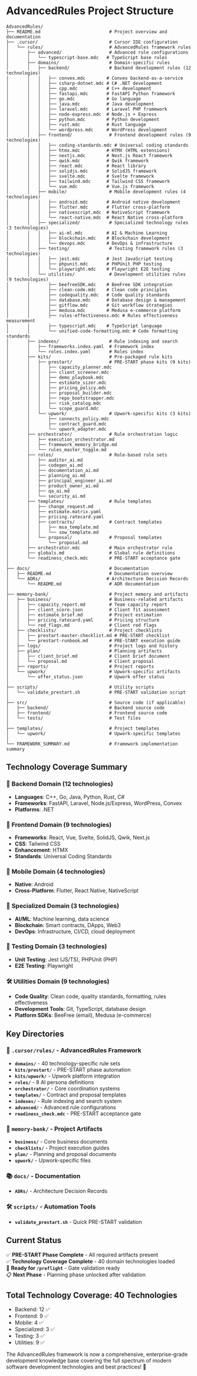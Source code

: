 # AdvancedRules Project Structure

```
AdvancedRules/
├── README.md                          # Project overview and documentation
├── .cursor/                           # Cursor IDE configuration
│   └── rules/                         # AdvancedRules framework rules
│       ├── advanced/                  # Advanced rule configurations
│       │   └── typescript-base.mdc   # TypeScript base rules
│       ├── domains/                   # Domain-specific rules
│       │   ├── backend/               # Backend development rules (12 technologies)
│       │   │   ├── convex.mdc        # Convex backend-as-a-service
│       │   │   ├── csharp-dotnet.mdc # C# .NET development
│       │   │   ├── cpp.mdc           # C++ development
│       │   │   ├── fastapi.mdc       # FastAPI Python framework
│       │   │   ├── go.mdc            # Go language
│       │   │   ├── java.mdc          # Java development
│       │   │   ├── laravel.mdc       # Laravel PHP framework
│       │   │   ├── node-express.mdc  # Node.js + Express
│       │   │   ├── python.mdc        # Python development
│       │   │   ├── rust.mdc          # Rust language
│       │   │   └── wordpress.mdc     # WordPress development
│       │   ├── frontend/              # Frontend development rules (9 technologies)
│       │   │   ├── coding-standards.mdc # Universal coding standards
│       │   │   ├── htmx.mdc          # HTMX (HTML extensions)
│       │   │   ├── nextjs.mdc        # Next.js React framework
│       │   │   ├── qwik.mdc          # Qwik framework
│       │   │   ├── react.mdc         # React library
│       │   │   ├── solidjs.mdc       # SolidJS framework
│       │   │   ├── svelte.mdc        # Svelte framework
│       │   │   ├── tailwind.mdc      # Tailwind CSS framework
│       │   │   └── vue.mdc           # Vue.js framework
│       │   ├── mobile/                # Mobile development rules (4 technologies)
│       │   │   ├── android.mdc       # Android native development
│       │   │   ├── flutter.mdc       # Flutter cross-platform
│       │   │   ├── nativescript.mdc  # NativeScript framework
│       │   │   └── react-native.mdc  # React Native cross-platform
│       │   ├── specialized/           # Specialized technology rules (3 technologies)
│       │   │   ├── ai-ml.mdc         # AI & Machine Learning
│       │   │   ├── blockchain.mdc    # Blockchain development
│       │   │   └── devops.mdc        # DevOps & infrastructure
│       │   ├── testing/               # Testing framework rules (3 technologies)
│       │   │   ├── jest.mdc          # Jest JavaScript testing
│       │   │   ├── phpunit.mdc       # PHPUnit PHP testing
│       │   │   └── playwright.mdc    # Playwright E2E testing
│       │   └── utilities/             # Development utilities rules (9 technologies)
│       │       ├── beefreeSDK.mdc    # BeeFree SDK integration
│       │       ├── clean-code.mdc    # Clean code principles
│       │       ├── codequality.mdc   # Code quality standards
│       │       ├── database.mdc      # Database design & management
│       │       ├── gitflow.mdc       # Git workflow strategies
│       │       ├── medusa.mdc        # Medusa e-commerce platform
│       │       ├── rules-effectiveness.mdc # Rules effectiveness measurement
│       │       ├── typescript.mdc    # TypeScript language
│       │       └── unified-code-formatting.mdc # Code formatting standards
│       ├── indexes/                   # Rule indexing and search
│       │   ├── frameworks.index.yaml  # Framework index
│       │   └── roles.index.yaml       # Roles index
│       ├── kits/                      # Pre-packaged rule kits
│       │   ├── prestart/              # PRE-START phase kits (9 kits)
│       │   │   ├── capacity_planner.mdc
│       │   │   ├── client_screener.mdc
│       │   │   ├── demo_playbook.mdc
│       │   │   ├── estimate_sizer.mdc
│       │   │   ├── pricing_policy.mdc
│       │   │   ├── proposal_builder.mdc
│       │   │   ├── repo_bootstrapper.mdc
│       │   │   ├── risk_catalog.mdc
│       │   │   └── scope_guard.mdc
│       │   └── upwork/                # Upwork-specific kits (3 kits)
│       │       ├── connects_policy.mdc
│       │       ├── contract_guard.mdc
│       │       └── upwork_adapter.mdc
│       ├── orchestrator/              # Rule orchestration logic
│       │   ├── execution_orchestrator.md
│       │   ├── framework_memory_bridge.md
│       │   └── rules_master_toggle.md
│       ├── roles/                     # Role-based rule sets
│       │   ├── auditor_ai.md
│       │   ├── codegen_ai.md
│       │   ├── documentation_ai.md
│       │   ├── planning_ai.md
│       │   ├── principal_engineer_ai.md
│       │   ├── product_owner_ai.md
│       │   ├── qa_ai.md
│       │   └── security_ai.md
│       ├── templates/                 # Rule templates
│       │   ├── change_request.md
│       │   ├── estimate.matrix.yaml
│       │   ├── pricing.ratecard.yaml
│       │   ├── contracts/             # Contract templates
│       │   │   ├── msa_template.md
│       │   │   └── sow_template.md
│       │   └── proposal/              # Proposal templates
│       │       └── proposal.md
│       ├── orchestrator.mdc           # Main orchestrator rule
│       ├── globals.md                 # Global rule definitions
│       └── readiness_check.mdc        # PRE-START acceptance gate
│
├── docs/                              # Documentation
│   ├── README.md                      # Documentation overview
│   └── ADRs/                         # Architecture Decision Records
│       └── README.md                  # ADR documentation
│
├── memory-bank/                       # Project memory and artifacts
│   ├── business/                      # Business-related artifacts
│   │   ├── capacity_report.md         # Team capacity report
│   │   ├── client_score.json          # Client fit assessment
│   │   ├── estimate_brief.md          # Project estimation
│   │   ├── pricing.ratecard.yaml      # Pricing structure
│   │   └── red_flags.md               # Client red flags
│   ├── checklists/                    # Project checklists
│   │   ├── prestart-master-checklist.md # PRE-START checklist
│   │   └── prestart-runbook.md        # PRE-START execution guide
│   ├── logs/                          # Project logs and history
│   ├── plan/                          # Planning artifacts
│   │   ├── client_brief.md            # Client brief document
│   │   └── proposal.md                # Client proposal
│   ├── reports/                       # Project reports
│   └── upwork/                        # Upwork-specific artifacts
│       └── offer_status.json          # Upwork offer status
│
├── scripts/                           # Utility scripts
│   └── validate_prestart.sh           # PRE-START validation script
│
├── src/                               # Source code (if applicable)
│   ├── backend/                       # Backend source code
│   ├── frontend/                      # Frontend source code
│   └── tests/                         # Test files
│
├── templates/                         # Project templates
│   └── upwork/                        # Upwork-specific templates
│
└── FRAMEWORK_SUMMARY.md               # Framework implementation summary
```

## Technology Coverage Summary

### 🎯 **Backend Domain (12 technologies)**
- **Languages**: C++, Go, Java, Python, Rust, C#
- **Frameworks**: FastAPI, Laravel, Node.js/Express, WordPress, Convex
- **Platforms**: .NET

### 🎨 **Frontend Domain (9 technologies)**
- **Frameworks**: React, Vue, Svelte, SolidJS, Qwik, Next.js
- **CSS**: Tailwind CSS
- **Enhancement**: HTMX
- **Standards**: Universal Coding Standards

### 📱 **Mobile Domain (4 technologies)**
- **Native**: Android
- **Cross-Platform**: Flutter, React Native, NativeScript

### 🔬 **Specialized Domain (3 technologies)**
- **AI/ML**: Machine learning, data science
- **Blockchain**: Smart contracts, DApps, Web3
- **DevOps**: Infrastructure, CI/CD, cloud deployment

### 🧪 **Testing Domain (3 technologies)**
- **Unit Testing**: Jest (JS/TS), PHPUnit (PHP)
- **E2E Testing**: Playwright

### 🛠️ **Utilities Domain (9 technologies)**
- **Code Quality**: Clean code, quality standards, formatting, rules effectiveness
- **Development Tools**: Git, TypeScript, database design
- **Platform SDKs**: BeeFree (email), Medusa (e-commerce)

## Key Directories

### 🎯 **`.cursor/rules/`** - AdvancedRules Framework
- **`domains/`** - 40 technology-specific rule sets
- **`kits/prestart/`** - PRE-START phase automation
- **`kits/upwork/`** - Upwork platform integration
- **`roles/`** - 8 AI persona definitions
- **`orchestrator/`** - Core coordination systems
- **`templates/`** - Contract and proposal templates
- **`indexes/`** - Rule indexing and search system
- **`advanced/`** - Advanced rule configurations
- **`readiness_check.mdc`** - PRE-START acceptance gate

### 🧠 **`memory-bank/`** - Project Artifacts
- **`business/`** - Core business documents
- **`checklists/`** - Project execution guides
- **`plan/`** - Planning and proposal documents
- **`upwork/`** - Upwork-specific files

### 📚 **`docs/`** - Documentation
- **`ADRs/`** - Architecture Decision Records

### 🛠️ **`scripts/`** - Automation Tools
- **`validate_prestart.sh`** - Quick PRE-START validation

## Current Status
✅ **PRE-START Phase Complete** - All required artifacts present  
✅ **Technology Coverage Complete** - 40 domain technologies loaded  
🚀 **Ready for `/preflight`** - Gate validation ready  
📋 **Next Phase** - Planning phase unlocked after validation

## Total Technology Coverage: 40 Technologies
- Backend: 12 ✅
- Frontend: 9 ✅
- Mobile: 4 ✅
- Specialized: 3 ✅
- Testing: 3 ✅
- Utilities: 9 ✅

The AdvancedRules framework is now a comprehensive, enterprise-grade development knowledge base covering the full spectrum of modern software development technologies and best practices! 🚀
